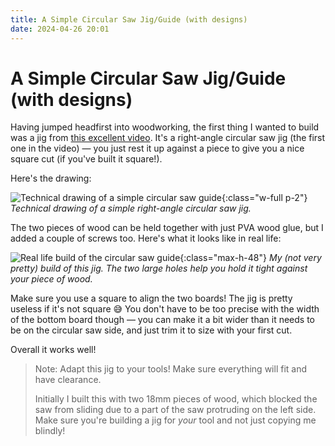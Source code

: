 ```yaml
---
title: A Simple Circular Saw Jig/Guide (with designs)
date: 2024-04-26 20:01
---
```


# A Simple Circular Saw Jig/Guide (with designs)

Having jumped headfirst into woodworking, the first thing I wanted to build was a jig from [this excellent video](https://www.youtube.com/watch?v=QCnCP1hdg9g). It's a right-angle circular saw jig (the first one in the video) — you just rest it up against a piece to give you a nice square cut (if you've built it square!).

Here's the drawing:

![Technical drawing of a simple circular saw guide](images/woodworking/simple-circular-saw-guide/guide.png){:class="w-full p-2"} _Technical drawing of a simple right-angle circular saw jig._

The two pieces of wood can be held together with just PVA wood glue, but I added a couple of screws too. Here's what it looks like in real life:

![Real life build of the circular saw guide](images/woodworking/simple-circular-saw-guide/guide-built.jpg){:class="max-h-48"} _My (not very pretty) build of this jig. The two large holes help you hold it tight against your piece of wood._

Make sure you use a square to align the two boards! The jig is pretty useless if it's not square 😅 You don't have to be too precise with the width of the bottom board though — you can make it a bit wider than it needs to be on the circular saw side, and just trim it to size with your first cut.

Overall it works well!

> Note: Adapt this jig to your tools! Make sure everything will fit and have clearance.
>
> Initially I built this with two 18mm pieces of wood, which blocked the saw from sliding due to a part of the saw protruding on the left side. Make sure you're building a jig for _your_ tool and not just copying me blindly!
